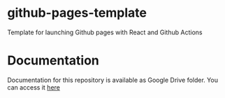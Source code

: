 # github-pages-template
Template for launching Github pages with React and Github Actions

# Documentation
Documentation for this repository is available as Google Drive folder. You can
access it [here](https://drive.google.com/drive/folders/1uUEQYzABx1wyAqRzft1GeKcKHDHOyUO4)
